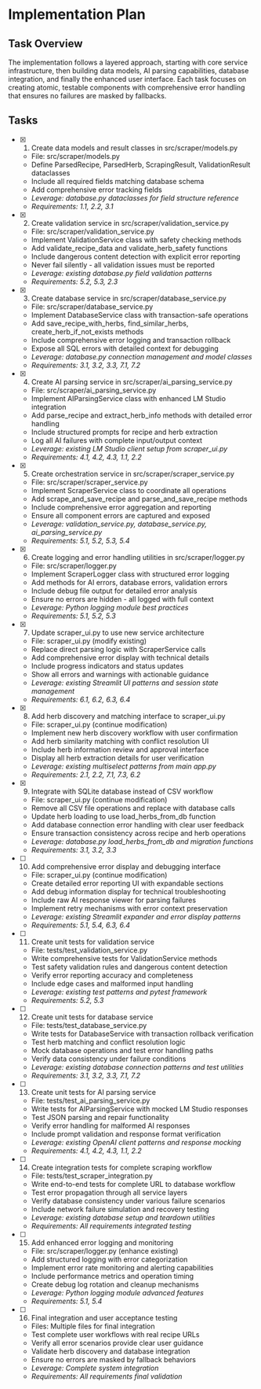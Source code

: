 # Implementation Plan

## Task Overview

The implementation follows a layered approach, starting with core service infrastructure, then building data models, AI parsing capabilities, database integration, and finally the enhanced user interface. Each task focuses on creating atomic, testable components with comprehensive error handling that ensures no failures are masked by fallbacks.

## Tasks

- [x] 1. Create data models and result classes in src/scraper/models.py
  - File: src/scraper/models.py
  - Define ParsedRecipe, ParsedHerb, ScrapingResult, ValidationResult dataclasses
  - Include all required fields matching database schema
  - Add comprehensive error tracking fields
  - _Leverage: database.py dataclasses for field structure reference_
  - _Requirements: 1.1, 2.2, 3.1_

- [x] 2. Create validation service in src/scraper/validation_service.py
  - File: src/scraper/validation_service.py
  - Implement ValidationService class with safety checking methods
  - Add validate_recipe_data and validate_herb_safety functions
  - Include dangerous content detection with explicit error reporting
  - Never fail silently - all validation issues must be reported
  - _Leverage: existing database.py field validation patterns_
  - _Requirements: 5.2, 5.3, 2.3_

- [x] 3. Create database service in src/scraper/database_service.py
  - File: src/scraper/database_service.py
  - Implement DatabaseService class with transaction-safe operations
  - Add save_recipe_with_herbs, find_similar_herbs, create_herb_if_not_exists methods
  - Include comprehensive error logging and transaction rollback
  - Expose all SQL errors with detailed context for debugging
  - _Leverage: database.py connection management and model classes_
  - _Requirements: 3.1, 3.2, 3.3, 7.1, 7.2_

- [x] 4. Create AI parsing service in src/scraper/ai_parsing_service.py
  - File: src/scraper/ai_parsing_service.py
  - Implement AIParsingService class with enhanced LM Studio integration
  - Add parse_recipe and extract_herb_info methods with detailed error handling
  - Include structured prompts for recipe and herb extraction
  - Log all AI failures with complete input/output context
  - _Leverage: existing LM Studio client setup from scraper_ui.py_
  - _Requirements: 4.1, 4.2, 4.3, 1.1, 2.2_

- [x] 5. Create orchestration service in src/scraper/scraper_service.py
  - File: src/scraper/scraper_service.py
  - Implement ScraperService class to coordinate all operations
  - Add scrape_and_save_recipe and parse_and_save_recipe methods
  - Include comprehensive error aggregation and reporting
  - Ensure all component errors are captured and exposed
  - _Leverage: validation_service.py, database_service.py, ai_parsing_service.py_
  - _Requirements: 5.1, 5.2, 5.3, 5.4_

- [x] 6. Create logging and error handling utilities in src/scraper/logger.py
  - File: src/scraper/logger.py
  - Implement ScraperLogger class with structured error logging
  - Add methods for AI errors, database errors, validation errors
  - Include debug file output for detailed error analysis
  - Ensure no errors are hidden - all logged with full context
  - _Leverage: Python logging module best practices_
  - _Requirements: 5.1, 5.2, 5.3_

- [x] 7. Update scraper_ui.py to use new service architecture
  - File: scraper_ui.py (modify existing)
  - Replace direct parsing logic with ScraperService calls
  - Add comprehensive error display with technical details
  - Include progress indicators and status updates
  - Show all errors and warnings with actionable guidance
  - _Leverage: existing Streamlit UI patterns and session state management_
  - _Requirements: 6.1, 6.2, 6.3, 6.4_

- [x] 8. Add herb discovery and matching interface to scraper_ui.py
  - File: scraper_ui.py (continue modification)
  - Implement new herb discovery workflow with user confirmation
  - Add herb similarity matching with conflict resolution UI
  - Include herb information review and approval interface
  - Display all herb extraction details for user verification
  - _Leverage: existing multiselect patterns from main app.py_
  - _Requirements: 2.1, 2.2, 7.1, 7.3, 6.2_

- [x] 9. Integrate with SQLite database instead of CSV workflow
  - File: scraper_ui.py (continue modification)
  - Remove all CSV file operations and replace with database calls
  - Update herb loading to use load_herbs_from_db function
  - Add database connection error handling with clear user feedback
  - Ensure transaction consistency across recipe and herb operations
  - _Leverage: database.py load_herbs_from_db and migration functions_
  - _Requirements: 3.1, 3.2, 3.3_

- [ ] 10. Add comprehensive error display and debugging interface
  - File: scraper_ui.py (continue modification)
  - Create detailed error reporting UI with expandable sections
  - Add debug information display for technical troubleshooting
  - Include raw AI response viewer for parsing failures
  - Implement retry mechanisms with error context preservation
  - _Leverage: existing Streamlit expander and error display patterns_
  - _Requirements: 5.1, 5.4, 6.3, 6.4_

- [ ] 11. Create unit tests for validation service
  - File: tests/test_validation_service.py
  - Write comprehensive tests for ValidationService methods
  - Test safety validation rules and dangerous content detection
  - Verify error reporting accuracy and completeness
  - Include edge cases and malformed input handling
  - _Leverage: existing test patterns and pytest framework_
  - _Requirements: 5.2, 5.3_

- [ ] 12. Create unit tests for database service
  - File: tests/test_database_service.py
  - Write tests for DatabaseService with transaction rollback verification
  - Test herb matching and conflict resolution logic
  - Mock database operations and test error handling paths
  - Verify data consistency under failure conditions
  - _Leverage: existing database connection patterns and test utilities_
  - _Requirements: 3.1, 3.2, 3.3, 7.1, 7.2_

- [ ] 13. Create unit tests for AI parsing service
  - File: tests/test_ai_parsing_service.py
  - Write tests for AIParsingService with mocked LM Studio responses
  - Test JSON parsing and repair functionality
  - Verify error handling for malformed AI responses
  - Include prompt validation and response format verification
  - _Leverage: existing OpenAI client patterns and response mocking_
  - _Requirements: 4.1, 4.2, 4.3, 1.1, 2.2_

- [ ] 14. Create integration tests for complete scraping workflow
  - File: tests/test_scraper_integration.py
  - Write end-to-end tests for complete URL to database workflow
  - Test error propagation through all service layers
  - Verify database consistency under various failure scenarios
  - Include network failure simulation and recovery testing
  - _Leverage: existing database setup and teardown utilities_
  - _Requirements: All requirements integrated testing_

- [ ] 15. Add enhanced error logging and monitoring
  - File: src/scraper/logger.py (enhance existing)
  - Add structured logging with error categorization
  - Implement error rate monitoring and alerting capabilities
  - Include performance metrics and operation timing
  - Create debug log rotation and cleanup mechanisms
  - _Leverage: Python logging module advanced features_
  - _Requirements: 5.1, 5.4_

- [ ] 16. Final integration and user acceptance testing
  - Files: Multiple files for final integration
  - Test complete user workflows with real recipe URLs
  - Verify all error scenarios provide clear user guidance
  - Validate herb discovery and database integration
  - Ensure no errors are masked by fallback behaviors
  - _Leverage: Complete system integration_
  - _Requirements: All requirements final validation_
